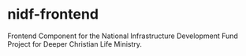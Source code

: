# nidf-frontend
Frontend Component for the National Infrastructure Development Fund Project for Deeper Christian Life Ministry.
